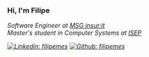 ### Hi, I'm Filipe
<p><em>Software Engineer at <a href="https://msg-insurit.com/">MSG insur:it</a></br>
<em>Master's student in Computer Systems at <a href="https://www.isep.ipp.pt/Course/Course/87#203">ISEP</a>
 
  [![Linkedin: filipemes](https://img.shields.io/badge/LinkedIn-blue)](https://www.linkedin.com/in/filipemes/)
  [![Github: filipemes](https://img.shields.io/github/followers/filipemes?style=social)](https://github.com/filipemes)

